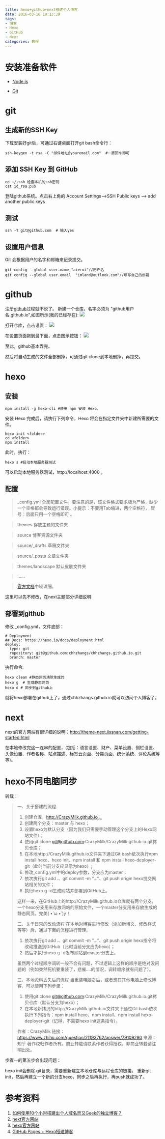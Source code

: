 ```yaml
---
title: hexo+github+next搭建个人博客
date: 2016-03-16 10:13:39
tags:
- 博客
- Hexo
- GitHub
- Next
categories: 教程
---
```


# 安装准备软件 #
- [Node.js](https://nodejs.org/en/)

- [Git](https://git-scm.com/)

# git #
## 生成新的SSH Key ##
下载安装好git后，可通过右键桌面打开git bash命令行：

	ssh-keygen -t rsa -C "邮件地址@youremail.com"  #一直回车即可
	
	
## 添加 SSH Key 到 GitHub ##
	cd ~/.ssh 检查本机的ssh密钥
	cat id_rsa.pub
登陆github系统。点击右上角的 Account Settings—>SSH Public keys —> add another public keys

## 测试 ##
	ssh -T git@github.com  # 输入yes

## 设置用户信息 ##
Git 会根据用户的名字和邮箱来记录提交。

	git config --global user.name "aierui"//用户名
	git config --global user.email  "imland@outlook.com"//填写自己的邮箱

# github #
注册[github](https://github.com/)过程就不说了。
新建一个仓库，名字必须为 "github用户名.github.io",如图所示(我的已经存在):
![](/images/hexo+github+next/g_1.png)

打开仓库，点击设置：
![](/images/hexo+github+next/g_2.png)

在设置页面拖到最下面，点击图示按钮：
![](/images/hexo+github+next/g_3.png)

至此，github基本弄完。

然后将自动生成的文件全部删掉，可通过git clone到本地删掉，再提交。

# hexo #
## 安装 ##
	npm install -g hexo-cli #使用 npm 安装 Hexo。

安装 Hexo 完成后，请执行下列命令，Hexo 将会在指定文件夹中新建所需要的文件。

	hexo init <folder>
	cd <folder>
	npm install

此时，执行：
	
    hexo s #启动本地服务器测试
可以启动本地服务器测试，http://localhost:4000 。

## 配置 ##


> _config.yml 全局配置文件。要注意的是，该文件格式要求极为严格，缺少一个空格都会导致运行错误。小提示：不要用Tab缩进，两个空格符， 冒号：后面只用一个空格即可 。

> themes 存放主题的文件夹

> source 博客资源文件夹

> source/_drafts 草稿文件夹

> source/_posts 文章文件夹

> themes/landscape 默认皮肤文件夹

> ……


> [官方文档](https://hexo.io/zh-cn/docs/setup.html)中较详细。

这里可以先不修改，在next主题部分详细说明

## 部署到github ##
修改 _config.yml，文件底部：

	# Deployment
	## Docs: https://hexo.io/docs/deployment.html
	deploy:
	  type: git
	  repository: git@github.com:chhzhangs/chhzhangs.github.io.git
	  branch: master

执行命令:

	hexo clean #静态网页清除生成的
	hexo g  # 生成静态网页
	hexo d # 同步到github上

就将hexo部署在github上了，通过chhzhangs.github.io就可以访问个人博客了。

# next #

next的官方网站有很详细的说明：http://theme-next.iissnan.com/getting-started.html

在本地修改完这一连串的配置，(包括：语言设置、财产、菜单设置、侧栏设置、头像设置、作者名称、站点描述、标签云页面、分类页面、统计系统、评论系统等等)。


# hexo不同电脑同步 #
转载：
> 一、关于搭建的流程
> 
> 1. 创建仓库，http://CrazyMilk.github.io；
> 2. 创建两个分支：master 与 hexo；
> 3. 设置hexo为默认分支（因为我们只需要手动管理这个分支上的Hexo网站文件）；
> 4. 使用git clone git@github.com:CrazyMilk/CrazyMilk.github.io.git拷贝仓库；
> 5. 在本地http://CrazyMilk.github.io文件夹下通过Git bash依次执行npm install hexo、hexo init、npm install 和 npm install hexo-deployer-git（此时当前分支应显示为hexo）;
> 6. 修改_config.yml中的deploy参数，分支应为master；
> 7. 依次执行git add .、git commit -m "..."、git push origin hexo提交网站相关的文件；
> 8. 执行hexo g -d生成网站并部署到GitHub上。
> 
> 这样一来，在GitHub上的http://CrazyMilk.github.io仓库就有两个分支，一个hexo分支用来存放网站的原始文件，一个master分支用来存放生成的静态网页。完美( •̀ ω •́ )y！
> 
> 二、关于日常的改动流程
> 在本地对博客进行修改（添加新博文、修改样式等等）后，通过下面的流程进行管理。
> 
> 1. 依次执行git add .、git commit -m "..."、git push origin hexo指令将改动推送到GitHub（此时当前分支应为hexo）；
> 2. 然后才执行hexo g -d发布网站到master分支上。
> 
> 虽然两个过程顺序调转一般不会有问题，不过逻辑上这样的顺序是绝对没问题的（例如突然死机要重装了，悲催....的情况，调转顺序就有问题了）。
> 
> 三、本地资料丢失后的流程
> 当重装电脑之后，或者想在其他电脑上修改博客，可以使用下列步骤：
> 
> 1. 使用git clone git@github.com:CrazyMilk/CrazyMilk.github.io.git拷贝仓库（默认分支为hexo）；
> 2. 在本地新拷贝的http://CrazyMilk.github.io文件夹下通过Git bash依次执行下列指令：npm install hexo、npm install、npm install hexo-deployer-git（记得，不需要hexo init这条指令）。
> 
> 作者：CrazyMilk
> 链接：https://www.zhihu.com/question/21193762/answer/79109280
> 来源：知乎
> 著作权归作者所有。商业转载请联系作者获得授权，非商业转载请注明出处。

步骤一的第五步会出现问题：

hexo init会删除.git目录，需要重新建立本地仓库与远程仓库的链接。
重新git init，然后再建立一个新的分支hexo，同步之后再执行，再push就成功了。

# 参考资料 #
1. [如何使用10个小时搭建出个人域名而又Geek的独立博客？](http://blog.shijinrong.cn/2016/01/03/2016-01-03-how-to-build-blog/)
2. [next官方网站](http://theme-next.iissnan.com/getting-started.html)
3. [hexo官方网站](https://hexo.io/zh-cn/docs/setup.html)
4. [GitHub Pages + Hexo搭建博客](http://crazymilk.github.io/2015/12/28/GitHub-Pages-Hexo%E6%90%AD%E5%BB%BA%E5%8D%9A%E5%AE%A2/#more)